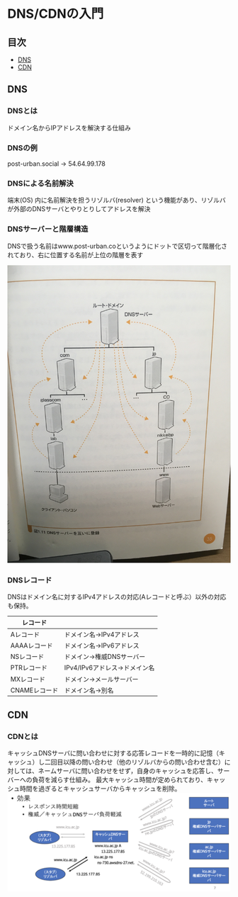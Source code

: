 # DNS/CDNの入門

## 目次
- [DNS](#DNS)
- [CDN](#CDN)

## DNS
### DNSとは
ドメイン名からIPアドレスを解決する仕組み

### DNSの例
post-urban.social → 54.64.99.178

### DNSによる名前解決
端末(OS) 内に名前解決を担うリゾルバ(resolver) という機能があり、リゾルバが外部のDNSサーバとやりとりしてアドレスを解決

### DNSサーバーと階層構造
DNSで扱う名前はwww.post-urban.coというようにドットで区切って階層化されており、右に位置する名前が上位の階層を表す

<img src="./assets/IMG_1338.JPG" width="600">

### DNSレコード
DNSはドメイン名に対するIPv4アドレスの対応(Aレコードと呼ぶ）以外の対応も保持。

|  レコード |    |
| ---- | ---- |
|  Aレコード  |  ドメイン名→IPv4アドレス  |
|  AAAAレコード  |  ドメイン名→IPv6アドレス  |
| NSレコード | ドメイン→権威DNSサーバー|
|PTRレコード|IPv4/IPv6アドレス→ドメイン名|
|MXレコード|ドメイン→メールサーバー|
|CNAMEレコード| ドメイン名→別名|


## CDN
### CDNとは
キャッシュDNSサーバに問い合わせに対する応答レコードを一時的に記憶（キャッシュ）し二回目以降の問い合わせ（他のリゾルバからの問い合わせ含む）に対しては、ネームサーバに問い合わせをせず，自身のキャッシュを応答し、サーバーへの負荷を減らす仕組み。
最大キャッシュ時間が定められており、キャッシュ時間を過ぎるとキャッシュサーバからキャッシュを削除。
<img src="./assets/IMG_2535.png" width="600">






